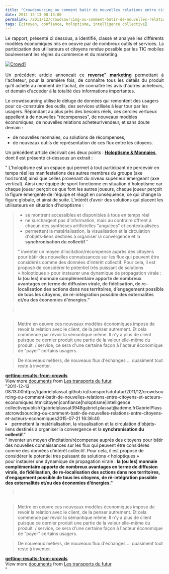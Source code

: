 ```yaml
---
title: "Crowdsourcing ou comment batir de nouvelles relations entre citoyens et acteurs économiques ?"
date: 2011-12-13 08:13:00
permalink: /2011/12/crowdsourcing-ou-comment-batir-de-nouvelles-relations-entre-citoyens-et-acteurs-economiques.html
tags: [citoyen, confiance, holoptisme, intelligence collective]
---
```


<p style="text-align: justify">Le rapport, présenté ci dessous, a identifié, classé et analysé les différents modèles économiques mis en oeuvre par de nombreux outils et services. La participation des utilisateurs et citoyens rendue possible par les TIC mobiles bouleversent les règles du commerce et du marketing.</p> <p style="text-align: justify"><a href="https://gabrielplassat.github.io/transportsdufutur/wp-content/uploads/sites/6/old/6a0120a66d2ad4970b0154383617c1970c-800wi.jpg" rel="lightbox"><img alt="Crowd1" class="asset  asset-image at-xid-6a0120a66d2ad4970b0154383617c1970c" src="/wp-content/uploads/sites/6/old/6a0120a66d2ad4970b0154383617c1970c-320wi.jpg" style="margin-left: auto;margin-right: auto" title="Crowd1" /></a><br /><br />Un précédent article annoncait ce <a href="https://gabrielplassat.github.io/transportsdufutur/2011/08/le-reverse-marketing-utilisant-le-tsunami-des-donnees-le-consommateur-reprend-la-main-quelles-conseq.html" target="_blank"><strong>reverse" marketing</strong></a> permettant à l'acheteur, pour la première fois, de connaître tous les détails du produit qu'il achète au moment de l'achat, de connaître les avis d'autres acheteurs, et demain d'accéder à la totalité des informations importantes.</p> <p style=""text-align: justify"">Le crowdsourcing utilise le déluge de données qui remontent des usagers pour co-construire des outils, des services utilisés à leur tour par les usagers. Répondant au plus près des besoins réels, ces cercles vertueux appellent à de nouvelles "récompenses", de nouveaux modèles économiques, de nouvelles relations acheteur/vendeur, et sans doute demain :</p> <ul style=""text-align: justify""> <li>de nouvelles monnaies, ou solutions de récompenses,</li> <li>de nouveaux outils de représentation de ces flux entre les citoyens.</li> </ul> <p style=""text-align: justify"">Un précédent article décrivait ces deux points : <a href="https://gabrielplassat.github.io/transportsdufutur/2011/09/transports-mobilites-quelles-sont-les-5-innovations-qui-peuvent-changer-les-comportements.html"" target=""_blank""><strong>Holoptisme & Monnaies</strong></a>, dont il est présenté ci-dessous un extrait :</p>   <!--more-->   <p style=""text-align: justifypadding-left: 30px"">" L’holoptisme est un  espace qui permet à tout participant de percevoir en temps réel les  manifestations des autres membres du groupe (axe horizontal) ainsi que  celles provenant du niveau supérieur émergeant (axe vertical). Ainsi une  équipe de sport fonctionne en situation d'holoptisme car chaque joueur  perçoit ce que font les autres joueurs, chaque joueur perçoit la figure  émergente de l'équipe et réagit en conséquence, ce qui change la figure  globale, et ainsi de suite. L’intérêt d’avoir des solutions qui placent  les utilisateurs en situation d’holoptisme :</p> <blockquote> <ul> <li>se montrent accessibles et disponibles à tous en temps réel  </li> <li>ne surchargent pas d'information, mais au contraire offrent à chacun  des synthèses artificielles "angulées" et contextualisées  </li> <li>permettent la matérialisation, la visualisation et la circulation d'objets-liens destinés à organiser la convergence et la <strong>synchronisation du collectif</strong>."</li> </ul> " inventer un moyen  d’incitation/récompense auprès des citoyens pour bâtir des nouvelles  connaissances sur les flux qui peuvent être considérés comme des données  d’intérêt collectif. Pour cela, il est proposé de considérer le  potentiel très puissant de solutions « holoptiques » pour instaurer une  dynamique de propagation virale : <strong>la (ou les) monnaie complémentaire apporte de nombreux avantages en  terme de diffusion virale, de fidélisation, de re-localisation des  actions dans nos territoires, d’engagement possible de tous les  citoyens, de ré-intégration possible des externalités et/ou des  économies d’énergies."</strong></blockquote> <blockquote> <ul> </ul> </blockquote> <blockquote><br /></blockquote> <blockquote><a href="https://gabrielplassat.github.io/transportsdufutur/wp-content/uploads/sites/6/old/6a0120a66d2ad4970b01675eac049b970b-800wi.jpg"" rel=""lightbox""><img alt=""Crowd2"" class=""asset  asset-image at-xid-6a0120a66d2ad4970b01675eac049b970b"" src=""/wp-content/uploads/sites/6/old/6a0120a66d2ad4970b01675eac049b970b-320wi.jpg"" style=""margin-left: automargin-right: auto"" title=""Crowd2"" /></a><br /></blockquote> <blockquote>Mettre en oeuvre ces nouveaux modèles économiques impose de revoir la relation avec le client, de la penser autrement. Et cela commence par revoir la sémantique même. Il n'y a plus de client puisque ce dernier produit une partie de la valeur elle-même du produit  / service, ce sera d'une certaine façon à l'acteur économique de "payer" certains usagers.</blockquote> <blockquote>De nouveaux métiers, de nouveaux flux d'échanges ... quasiment tout reste à inventer. <br /></blockquote> <div id=""__ss_10564808"" style=""width: 477px""><strong style=""margin: 12px 0 4px""><a href=""http://www.slideshare.net/transportsdufutur/gettingresultsfromcrowds"" title=""getting-results-from-crowds"">getting-results-from-crowds</a></strong>          <div style=""padding: 5px 0 12px"">View more <a href=""http://www.slideshare.net/"">documents</a> from <a href=""http://www.slideshare.net/transportsdufutur"">Les transports du futur</a>.</div> </div>"2011-12-13 08:13:00https://gabrielplassat.github.io/transportsdufutur/2011/12/crowdsourcing-ou-comment-batir-de-nouvelles-relations-entre-citoyens-et-acteurs-economiques.htmlcitoyen|confiance|holoptisme|intelligence collectivepublish7gabrielplassat3948gabriel.plassat@ademe.frGabrielPlassatcrowdsourcing-ou-comment-batir-de-nouvelles-relations-entre-citoyens-et-acteurs-economiques2015-07-21 16:36:40</li> <li>permettent la matérialisation, la visualisation et la circulation d'objets-liens destinés à organiser la convergence et la <strong>synchronisation du collectif</strong>."</li> </ul> " inventer un moyen  d’incitation/récompense auprès des citoyens pour bâtir des nouvelles  connaissances sur les flux qui peuvent être considérés comme des données  d’intérêt collectif. Pour cela, il est proposé de considérer le  potentiel très puissant de solutions « holoptiques » pour instaurer une  dynamique de propagation virale : <strong>la (ou les) monnaie complémentaire apporte de nombreux avantages en  terme de diffusion virale, de fidélisation, de re-localisation des  actions dans nos territoires, d’engagement possible de tous les  citoyens, de ré-intégration possible des externalités et/ou des  économies d’énergies."</strong></blockquote> <blockquote> <ul> </ul> </blockquote> <blockquote><br /></blockquote> <blockquote><a href="https://gabrielplassat.github.io/transportsdufutur/wp-content/uploads/sites/6/old/6a0120a66d2ad4970b01675eac049b970b-800wi.jpg"" rel=""lightbox""><img alt=""Crowd2"" class=""asset  asset-image at-xid-6a0120a66d2ad4970b01675eac049b970b"" src=""/wp-content/uploads/sites/6/old/6a0120a66d2ad4970b01675eac049b970b-320wi.jpg"" style=""margin-left: automargin-right: auto"" title=""Crowd2"" /></a><br /></blockquote> <blockquote>Mettre en oeuvre ces nouveaux modèles économiques impose de revoir la relation avec le client, de la penser autrement. Et cela commence par revoir la sémantique même. Il n'y a plus de client puisque ce dernier produit une partie de la valeur elle-même du produit  / service, ce sera d'une certaine façon à l'acteur économique de "payer" certains usagers.</blockquote> <blockquote>De nouveaux métiers, de nouveaux flux d'échanges ... quasiment tout reste à inventer. <br /></blockquote> <div id=""__ss_10564808"" style=""width: 477px""><strong style=""margin: 12px 0 4px""><a href=""http://www.slideshare.net/transportsdufutur/gettingresultsfromcrowds"" title=""getting-results-from-crowds"">getting-results-from-crowds</a></strong>          <div style=""padding: 5px 0 12px"">View more <a href=""http://www.slideshare.net/"">documents</a> from <a href=""http://www.slideshare.net/transportsdufutur"">Les transports du futur</a>.</div> </div>"
